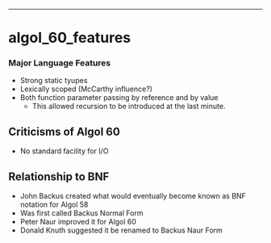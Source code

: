 
---

# algol_60_features


### Major Language Features

- Strong static tyupes
- Lexically scoped (McCarthy influence?)
- Both function parameter passing by reference and by value
  * This allowed recursion to be introduced at the last minute.

## Criticisms of Algol 60

- No standard facility for I/O


## Relationship to BNF

- John Backus created what would eventually become known as BNF notation for Algol 58
- Was first called Backus Normal Form 
- Peter Naur  improved it for Algol 60
- Donald Knuth suggested it be renamed to Backus Naur Form

